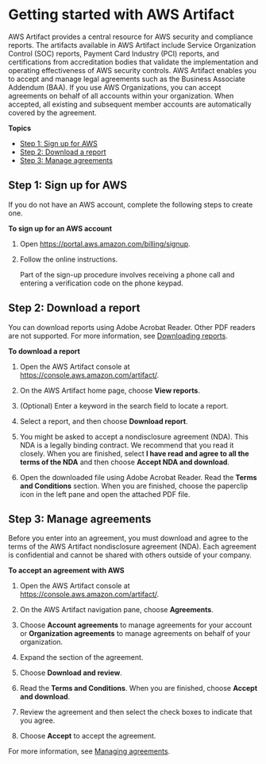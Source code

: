 # Getting started with AWS Artifact<a name="getting-started"></a>

AWS Artifact provides a central resource for AWS security and compliance reports\. The artifacts available in AWS Artifact include Service Organization Control \(SOC\) reports, Payment Card Industry \(PCI\) reports, and certifications from accreditation bodies that validate the implementation and operating effectiveness of AWS security controls\. AWS Artifact enables you to accept and manage legal agreements such as the Business Associate Addendum \(BAA\)\. If you use AWS Organizations, you can accept agreements on behalf of all accounts within your organization\. When accepted, all existing and subsequent member accounts are automatically covered by the agreement\.

**Topics**
+ [Step 1: Sign up for AWS](#aws-sign-up)
+ [Step 2: Download a report](#download-artifact)
+ [Step 3: Manage agreements](#download-first-artifact)

## Step 1: Sign up for AWS<a name="aws-sign-up"></a>

If you do not have an AWS account, complete the following steps to create one\.

**To sign up for an AWS account**

1. Open [https://portal\.aws\.amazon\.com/billing/signup](https://portal.aws.amazon.com/billing/signup)\.

1. Follow the online instructions\.

   Part of the sign\-up procedure involves receiving a phone call and entering a verification code on the phone keypad\.

## Step 2: Download a report<a name="download-artifact"></a>

You can download reports using Adobe Acrobat Reader\. Other PDF readers are not supported\. For more information, see [Downloading reports](downloading-documents.md)\.

**To download a report**

1. Open the AWS Artifact console at [https://console\.aws\.amazon\.com/artifact/](https://console.aws.amazon.com/artifact/)\. 

1. On the AWS Artifact home page, choose **View reports**\.

1. \(Optional\) Enter a keyword in the search field to locate a report\.

1. Select a report, and then choose **Download report**\.

1. You might be asked to accept a nondisclosure agreement \(NDA\)\. This NDA is a legally binding contract\. We recommend that you read it closely\. When you are finished, select **I have read and agree to all the terms of the NDA** and then choose **Accept NDA and download**\.

1. Open the downloaded file using Adobe Acrobat Reader\. Read the **Terms and Conditions** section\. When you are finished, choose the paperclip icon in the left pane and open the attached PDF file\.

## Step 3: Manage agreements<a name="download-first-artifact"></a>

Before you enter into an agreement, you must download and agree to the terms of the AWS Artifact nondisclosure agreement \(NDA\)\. Each agreement is confidential and cannot be shared with others outside of your company\.

**To accept an agreement with AWS**

1. Open the AWS Artifact console at [https://console\.aws\.amazon\.com/artifact/](https://console.aws.amazon.com/artifact/)\. 

1. On the AWS Artifact navigation pane, choose **Agreements**\.

1. Choose **Account agreements** to manage agreements for your account or **Organization agreements** to manage agreements on behalf of your organization\.

1. Expand the section of the agreement\.

1. Choose **Download and review**\.

1. Read the **Terms and Conditions**\. When you are finished, choose **Accept and download**\.

1. Review the agreement and then select the check boxes to indicate that you agree\.

1. Choose **Accept** to accept the agreement\.

For more information, see [Managing agreements](managing-agreements.md)\.